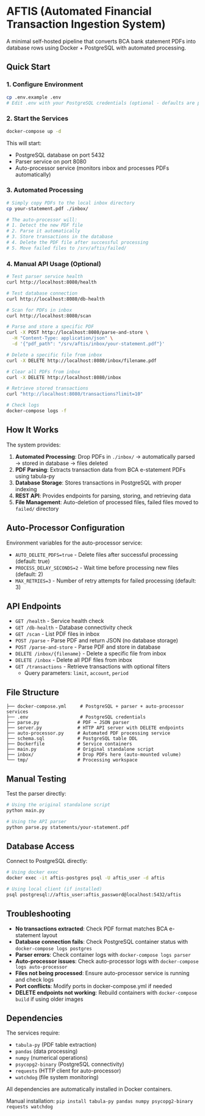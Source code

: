 # AFTIS (Automated Financial Transaction Ingestion System)

A minimal self-hosted pipeline that converts BCA bank statement PDFs into database rows using Docker + PostgreSQL with automated processing.

## Quick Start

### 1. Configure Environment
```bash
cp .env.example .env
# Edit .env with your PostgreSQL credentials (optional - defaults are provided)
```

### 2. Start the Services
```bash
docker-compose up -d
```

This will start:
- PostgreSQL database on port 5432
- Parser service on port 8080
- Auto-processor service (monitors inbox and processes PDFs automatically)

### 3. Automated Processing
```bash
# Simply copy PDFs to the local inbox directory
cp your-statement.pdf ./inbox/

# The auto-processor will:
# 1. Detect the new PDF file
# 2. Parse it automatically
# 3. Store transactions in the database
# 4. Delete the PDF file after successful processing
# 5. Move failed files to /srv/aftis/failed/
```

### 4. Manual API Usage (Optional)
```bash
# Test parser service health
curl http://localhost:8080/health

# Test database connection
curl http://localhost:8080/db-health

# Scan for PDFs in inbox
curl http://localhost:8080/scan

# Parse and store a specific PDF
curl -X POST http://localhost:8080/parse-and-store \
  -H "Content-Type: application/json" \
  -d '{"pdf_path": "/srv/aftis/inbox/your-statement.pdf"}'

# Delete a specific file from inbox
curl -X DELETE http://localhost:8080/inbox/filename.pdf

# Clear all PDFs from inbox
curl -X DELETE http://localhost:8080/inbox

# Retrieve stored transactions
curl "http://localhost:8080/transactions?limit=10"

# Check logs
docker-compose logs -f
```

## How It Works

The system provides:
1. **Automated Processing**: Drop PDFs in `./inbox/` → automatically parsed → stored in database → files deleted
2. **PDF Parsing**: Extracts transaction data from BCA e-statement PDFs using tabula-py
3. **Database Storage**: Stores transactions in PostgreSQL with proper indexing
4. **REST API**: Provides endpoints for parsing, storing, and retrieving data
5. **File Management**: Auto-deletion of processed files, failed files moved to `failed/` directory

## Auto-Processor Configuration

Environment variables for the auto-processor service:
- `AUTO_DELETE_PDFS=true` - Delete files after successful processing (default: true)
- `PROCESS_DELAY_SECONDS=2` - Wait time before processing new files (default: 2)
- `MAX_RETRIES=3` - Number of retry attempts for failed processing (default: 3)

## API Endpoints

- `GET /health` - Service health check
- `GET /db-health` - Database connectivity check
- `GET /scan` - List PDF files in inbox
- `POST /parse` - Parse PDF and return JSON (no database storage)
- `POST /parse-and-store` - Parse PDF and store in database
- `DELETE /inbox/{filename}` - Delete a specific file from inbox
- `DELETE /inbox` - Delete all PDF files from inbox
- `GET /transactions` - Retrieve transactions with optional filters
  - Query parameters: `limit`, `account`, `period`

## File Structure
```
├── docker-compose.yml     # PostgreSQL + parser + auto-processor services
├── .env                   # PostgreSQL credentials
├── parse.py              # PDF → JSON parser
├── server.py             # HTTP API server with DELETE endpoints
├── auto-processor.py     # Automated PDF processing service
├── schema.sql            # PostgreSQL table DDL
├── Dockerfile            # Service containers
├── main.py               # Original standalone script
├── inbox/                # Drop PDFs here (auto-mounted volume)
└── tmp/                  # Processing workspace
```

## Manual Testing

Test the parser directly:
```bash
# Using the original standalone script
python main.py

# Using the API parser
python parse.py statements/your-statement.pdf
```

## Database Access

Connect to PostgreSQL directly:
```bash
# Using docker exec
docker exec -it aftis-postgres psql -U aftis_user -d aftis

# Using local client (if installed)
psql postgresql://aftis_user:aftis_password@localhost:5432/aftis
```

## Troubleshooting

- **No transactions extracted**: Check PDF format matches BCA e-statement layout
- **Database connection fails**: Check PostgreSQL container status with `docker-compose logs postgres`
- **Parser errors**: Check container logs with `docker-compose logs parser`
- **Auto-processor issues**: Check auto-processor logs with `docker-compose logs auto-processor`
- **Files not being processed**: Ensure auto-processor service is running and check logs
- **Port conflicts**: Modify ports in docker-compose.yml if needed
- **DELETE endpoints not working**: Rebuild containers with `docker-compose build` if using older images

## Dependencies

The services require:
- `tabula-py` (PDF table extraction)
- `pandas` (data processing)
- `numpy` (numerical operations)
- `psycopg2-binary` (PostgreSQL connectivity)
- `requests` (HTTP client for auto-processor)
- `watchdog` (file system monitoring)

All dependencies are automatically installed in Docker containers.

Manual installation: `pip install tabula-py pandas numpy psycopg2-binary requests watchdog`